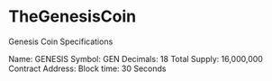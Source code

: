 # TheGenesisCoin

Genesis Coin Specifications

Name: GENESIS
Symbol: GEN
Decimals: 18
Total Supply: 16,000,000
Contract Address:
Block time: 30 Seconds
